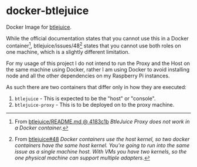 # docker-btlejuice
Docker Image for [btlejuice](https://github.com/DigitalSecurity/btlejuice).

While the official documentation states that you cannot use this in a Docker container[^1], btlejuice/issues/48[^2] states that you cannot use both roles on one machine, which is a slightly different limitation.

For my usage of this project I do not intend to run the Proxy and the Host on the same machine using Docker, rather I am using Docker to avoid installing node and all the other dependencies on my Raspberry Pi instances.

As such there are two containers that differ only in how they are executed:

1. `btlejuice` - This is expected to be the "host" or "console".
2. `btlejuice-proxy` - This is to be deployed on to the proxy machine.


[^1]: From [btlejuice/README.md @  4183c1b](https://raw.githubusercontent.com/DigitalSecurity/btlejuice/4183c1b66b4f65ff1ab442303343efda0dbb52c1/README.md) _BtleJuice Proxy does not work in a Docker container._

[^2]: From [btlejuice#48](https://github.com/DigitalSecurity/btlejuice/issues/48) _Docker containers use the host kernel, so two docker containers have the same host kernel. You're going to run into the same issue as a single machine host. With VMs you have two kernels, so the one physical machine can support multiple adapters._
